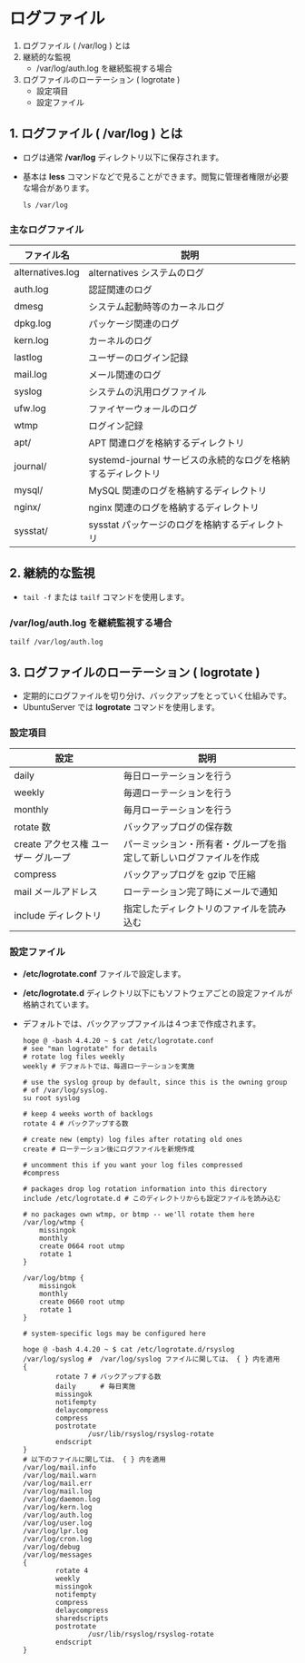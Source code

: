 # ログファイル
1. ログファイル ( /var/log ) とは
2. 継続的な監視
   - /var/log/auth.log を継続監視する場合
3. ログファイルのローテーション ( logrotate )
   - 設定項目
   - 設定ファイル

## 1. ログファイル ( /var/log ) とは
 - ログは通常 **/var/log** ディレクトリ以下に保存されます。
 - 基本は **less** コマンドなどで見ることができます。閲覧に管理者権限が必要な場合があります。

    ```:コマンド
    ls /var/log
    ```

### 主なログファイル

|ファイル名|説明|
|----|----|
|alternatives.log|alternatives システムのログ|
|auth.log|認証関連のログ|
|dmesg|システム起動時等のカーネルログ|
|dpkg.log|パッケージ関連のログ|
|kern.log|カーネルのログ|
|lastlog|ユーザーのログイン記録|
|mail.log|メール関連のログ|
|syslog|システムの汎用ログファイル|
|ufw.log|ファイヤーウォールのログ|
|wtmp|ログイン記録|
|apt/|APT 関連ログを格納するディレクトリ|
|journal/|systemd-journal サービスの永続的なログを格納するディレクトリ|
|mysql/|MySQL 関連のログを格納するディレクトリ|
|nginx/|nginx 関連のログを格納するディレクトリ|
|sysstat/|sysstat パッケージのログを格納するディレクトリ|

## 2. 継続的な監視
 - ` tail -f ` または ` tailf ` コマンドを使用します。

### /var/log/auth.log を継続監視する場合

 ```:コマンド
 tailf /var/log/auth.log
 ```

## 3. ログファイルのローテーション ( logrotate )
 - 定期的にログファイルを切り分け、バックアップをとっていく仕組みです。
 - UbuntuServer では **logrotate** コマンドを使用します。

### 設定項目

|設定|説明|
|----|----|
|daily|毎日ローテーションを行う|
|weekly|毎週ローテーションを行う|
|monthly|毎月ローテーションを行う|
|rotate 数|バックアップログの保存数|
|create アクセス権 ユーザー グループ|パーミッション・所有者・グループを指定して新しいログファイルを作成|
|compress|バックアップログを gzip で圧縮|
|mail メールアドレス|ローテーション完了時にメールで通知|
|include ディレクトリ|指定したディレクトリのファイルを読み込む|

### 設定ファイル
 - **/etc/logrotate.conf** ファイルで設定します。
 - **/etc/logrotate.d** ディレクトリ以下にもソフトウェアごとの設定ファイルが格納されています。
 - デフォルトでは、バックアップファイルは４つまで作成されます。

    ```:設定例
    hoge @ -bash 4.4.20 ~ $ cat /etc/logrotate.conf
    # see "man logrotate" for details
    # rotate log files weekly
    weekly # デフォルトでは、毎週ローテーションを実施

    # use the syslog group by default, since this is the owning group
    # of /var/log/syslog.
    su root syslog

    # keep 4 weeks worth of backlogs
    rotate 4 # バックアップする数

    # create new (empty) log files after rotating old ones
    create # ローテーション後にログファイルを新規作成

    # uncomment this if you want your log files compressed
    #compress

    # packages drop log rotation information into this directory
    include /etc/logrotate.d # このディレクトリからも設定ファイルを読み込む

    # no packages own wtmp, or btmp -- we'll rotate them here
    /var/log/wtmp {
        missingok
        monthly
        create 0664 root utmp
        rotate 1
    }

    /var/log/btmp {
        missingok
        monthly
        create 0660 root utmp
        rotate 1
    }

    # system-specific logs may be configured here
    ```

    ```
    hoge @ -bash 4.4.20 ~ $ cat /etc/logrotate.d/rsyslog
    /var/log/syslog #  /var/log/syslog ファイルに関しては、 { } 内を適用
    {
            rotate 7 # バックアップする数
            daily      # 毎日実施
            missingok
            notifempty
            delaycompress
            compress
            postrotate
                    /usr/lib/rsyslog/rsyslog-rotate
            endscript
    }
    # 以下のファイルに関しては、 { } 内を適用
    /var/log/mail.info
    /var/log/mail.warn
    /var/log/mail.err
    /var/log/mail.log
    /var/log/daemon.log
    /var/log/kern.log
    /var/log/auth.log
    /var/log/user.log
    /var/log/lpr.log
    /var/log/cron.log
    /var/log/debug
    /var/log/messages
    {
            rotate 4
            weekly
            missingok
            notifempty
            compress
            delaycompress
            sharedscripts
            postrotate
                    /usr/lib/rsyslog/rsyslog-rotate
            endscript
    }
    ```
